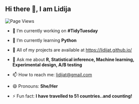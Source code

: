 
## Hi there 👋, I am Lidija

![Page Views](https://visitor-badge.glitch.me/badge?page_id=lidijat.lidijat)

- 🔭 I’m currently working on <b>#TidyTuesday</b>

- 🌱 I’m currently learning <b>Python</b>

- 👯 All of my projects are available at https://lidijat.github.io/

- 💬 Ask me about <b>R, Statistical inference, Machine learning, Experimental design, A/B testing</b>

- 📫 How to reach me: lidijat@gmail.com

- 😄 Pronouns: <b>She/Her</b>

- ⚡ Fun fact: <b>I have travelled to 51 countries..and counting!</b>

